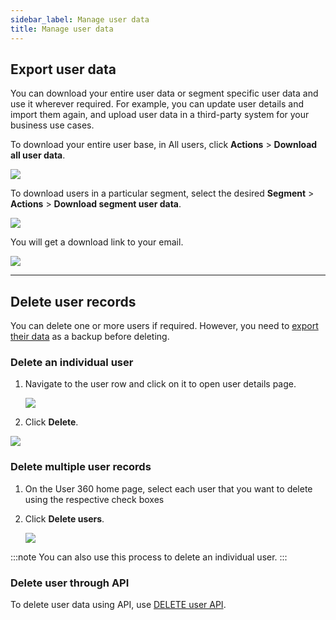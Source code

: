 ```yaml
---
sidebar_label: Manage user data
title: Manage user data
---
```



## Export user data

 You can download your entire user data or segment specific user data and use it wherever required. For example, you can update user details and import them again, and upload user data in a third-party system for your business use cases.

To download your entire user base, in All users, click **Actions** > **Download all user data**.

![](https://i.imgur.com/EPBeFUv.png)


To download users in a particular segment, select the desired **Segment** > **Actions** > **Download segment user data**.

![](https://i.imgur.com/0FIZgh7.png)

You will get a download link to your email. 


![](https://i.imgur.com/jNPgPuq.png)

***

## Delete user records

You can delete one or more users if required. However, you need to [export their data](#export-user-data) as a backup before deleting.


### Delete an individual user

1. Navigate to the user row and click on it to open user details page.

   ![](https://i.imgur.com/gwjVEnr.png)

2. Click **Delete**.
 
  ![](https://i.imgur.com/yzE8Ooq.png)


### Delete multiple user records

1. On the User 360 home page, select each user that you want to delete using the respective check boxes 
2. Click **Delete users**.

 
   ![](https://i.imgur.com/5sVQzmX.png)

:::note
You can also use this process to delete an individual user.
:::

### Delete user through API

To delete user data using API, use [DELETE user API](https://documenter.getpostman.com/view/17583548/UVsEVUsg#73c5f32f-e6a5-4a3b-afbe-c17b7770d65b).

<!--
***  

## View user activity logs

  

User logs is a space for your to audit your user data. There are 3 types of logs that User 360 supports:


-  **CSV import**: This log appears whenever you [import users using a CSV file](/docs/platform_concepts/engagement/cdp/user_data/import_users). The associated *Download log* link contains details about the import process, that is, which records were imported, merged, or failed.
-  **Bulk users download**:  This log appears whenever you [export your user data](#export-user-data). Use the associated *Download log* to download the exported user data in a CSV file.
-  **Bulk user delete **: This log appears whenever you [delete your user data](#delete-user-data).

  

![](https://i.imgur.com/s86psKQ.png)

-->
